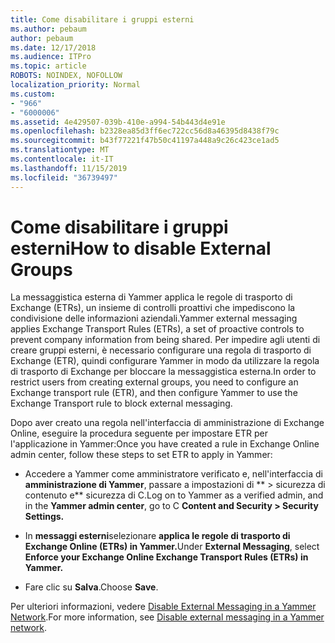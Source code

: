 ```yaml
---
title: Come disabilitare i gruppi esterni
ms.author: pebaum
author: pebaum
ms.date: 12/17/2018
ms.audience: ITPro
ms.topic: article
ROBOTS: NOINDEX, NOFOLLOW
localization_priority: Normal
ms.custom:
- "966"
- "6000006"
ms.assetid: 4e429507-039b-410e-a994-54b443d4e91e
ms.openlocfilehash: b2328ea85d3ff6ec722cc56d8a46395d8438f79c
ms.sourcegitcommit: b43f77221f47b50c41197a448a9c26c423ce1ad5
ms.translationtype: MT
ms.contentlocale: it-IT
ms.lasthandoff: 11/15/2019
ms.locfileid: "36739497"
---
```

# <a name="how-to-disable-external-groups"></a><span data-ttu-id="1ea27-102">Come disabilitare i gruppi esterni</span><span class="sxs-lookup"><span data-stu-id="1ea27-102">How to disable External Groups</span></span>

<span data-ttu-id="1ea27-103">La messaggistica esterna di Yammer applica le regole di trasporto di Exchange (ETRs), un insieme di controlli proattivi che impediscono la condivisione delle informazioni aziendali.</span><span class="sxs-lookup"><span data-stu-id="1ea27-103">Yammer external messaging applies Exchange Transport Rules (ETRs), a set of proactive controls to prevent company information from being shared.</span></span> <span data-ttu-id="1ea27-104">Per impedire agli utenti di creare gruppi esterni, è necessario configurare una regola di trasporto di Exchange (ETR), quindi configurare Yammer in modo da utilizzare la regola di trasporto di Exchange per bloccare la messaggistica esterna.</span><span class="sxs-lookup"><span data-stu-id="1ea27-104">In order to restrict users from creating external groups, you need to configure an Exchange transport rule (ETR), and then configure Yammer to use the Exchange Transport rule to block external messaging.</span></span>
  
<span data-ttu-id="1ea27-105">Dopo aver creato una regola nell'interfaccia di amministrazione di Exchange Online, eseguire la procedura seguente per impostare ETR per l'applicazione in Yammer:</span><span class="sxs-lookup"><span data-stu-id="1ea27-105">Once you have created a rule in Exchange Online admin center, follow these steps to set ETR to apply in Yammer:</span></span>
  
- <span data-ttu-id="1ea27-106">Accedere a Yammer come amministratore verificato e, nell'interfaccia di **amministrazione di Yammer**, passare a impostazioni di \*\* \> sicurezza di contenuto e\*\* sicurezza di C.</span><span class="sxs-lookup"><span data-stu-id="1ea27-106">Log on to Yammer as a verified admin, and in the **Yammer admin center**, go to C **Content and Security \> Security Settings.**</span></span>

- <span data-ttu-id="1ea27-107">In **messaggi esterni**selezionare **applica le regole di trasporto di Exchange Online (ETRs) in Yammer.**</span><span class="sxs-lookup"><span data-stu-id="1ea27-107">Under **External Messaging**, select **Enforce your Exchange Online Exchange Transport Rules (ETRs) in Yammer.**</span></span>

- <span data-ttu-id="1ea27-108">Fare clic su **Salva**.</span><span class="sxs-lookup"><span data-stu-id="1ea27-108">Choose **Save**.</span></span>

<span data-ttu-id="1ea27-109">Per ulteriori informazioni, vedere [Disable External Messaging in a Yammer Network](https://docs.microsoft.com/yammer/work-with-external-users/disable-external-messaging).</span><span class="sxs-lookup"><span data-stu-id="1ea27-109">For more information, see [Disable external messaging in a Yammer network](https://docs.microsoft.com/yammer/work-with-external-users/disable-external-messaging).</span></span>
  